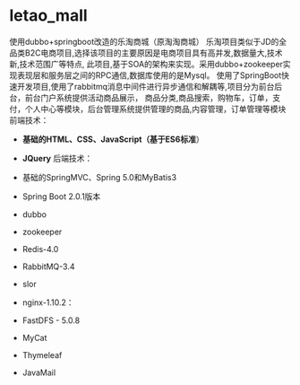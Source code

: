 # letao_mall
使用dubbo+springboot改造的乐淘商城（原淘淘商城）
乐淘项目类似于JD的全品类B2C电商项目,选择该项目的主要原因是电商项目具有高并发,数据量大,技术新,技术范围广等特点,
此项目,基于SOA的架构来实现。采用dubbo+zookeeper实现表现层和服务层之间的RPC通信,数据库使用的是Mysql。
使用了SpringBoot快速开发项目,使用了rabbitmq消息中间件进行异步通信和解耦等,项目分为前台后台，前台门户系统提供活动商品展示，
商品分类,商品搜索，购物车，订单，支付，个人中心等模块，后台管理系统提供管理的商品,内容管理，订单管理等模块
前端技术：

- **基础的HTML、CSS、JavaScript（基于ES6标准**）
- **JQuery**
后端技术：

- 基础的SpringMVC、Spring 5.0和MyBatis3
- Spring Boot 2.0.1版本
- dubbo
- zookeeper
- Redis-4.0
- RabbitMQ-3.4
- slor
- nginx-1.10.2：
- FastDFS - 5.0.8
- MyCat
- Thymeleaf
- JavaMail
